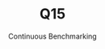 ---
layout: docu
title: Q15
subtitle: Continuous Benchmarking
selected: TPC-H
expanded: Benchmarking
benchmark: /individual_results/Q15.html
---